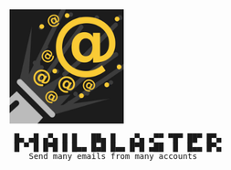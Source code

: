 
<img src="mailblaster_thumbnail.jpg" width="200" />
<pre>
 █▄ ▄█ ▄▀▄ █ █   ██▄ █   ▄▀▄ ▄▀▀ ▀█▀ ██▀ █▀▄ 
 █ ▀ █ █▀█ █ █▄▄ █▄█ █▄▄ █▀█ ▄██  █  █▄▄ █▀▄ 
    Send many emails from many accounts      
</pre>


